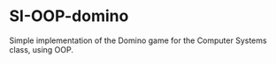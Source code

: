 # SI-OOP-domino
Simple implementation of the Domino game for the Computer Systems class, using OOP.
